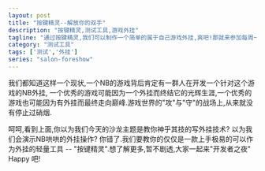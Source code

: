 ```yaml
---
layout: post
title: "按键精灵--解放你的双手"
description: "按键精灵,测试工具,游戏外挂"
tagline: "通过按键精灵,我们可以制作一个简单的属于自己游戏外挂,爽吧!那就来参加每周一期的开发者之夜吧"
category: "测试工具"
tags: ['测试','外挂']
series: "salon-foreshow"
---
```


我们都知道这样一个现状,一个NB的游戏背后肯定有一群人在开发一个针对这个游戏的NB外挂, 一个优秀的游戏可能因为一个外挂而终结它的光辉生涯,一个优秀的游戏也可能因为有外挂而最终走向巅峰.游戏世界的"攻"与"守"的战场上,从来就没有停止过硝烟.
<!--more-->
呵呵,看到上面,你以为我们今天的沙龙主题是教你神乎其技的写外挂技术? 以为我们会演示NB哄哄的外挂操作? 你错了.我们要教你的仅仅是一款上手极易的可以作为外挂的轻量工具 -- "按键精灵".想了解更多,暂不剧透,大家一起来"开发者之夜" Happy 吧!